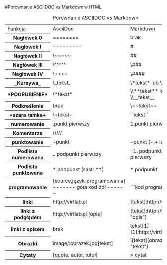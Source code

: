 #Porownanie ASCIIDOC vs Markdown w HTML

<table summary="porownanie_w_HTML">
<caption>Porównanie ASCIIDOC vs Markdown</caption>
<tr><td>Funkcja</td><td>AsciiDoc</td><td>Markdown</td></tr>
<tr><th>Nagłówek 0<td> ========<td> brak 
<tr><th>Nagłówek I<td> ---------<td> # 
<tr><th>Nagłówek II<td> \~~~~~<td> ##
<tr><th>Nagłówek III<td> \^^^^^<td> \###
<tr><th>Nagłówek IV<td> \++++<td> \####
<tr><th>_Kursywa_<td> \_tekst_<td> \*tekst* lub \\_tekst_ 
<tr><th>*POGRUBIENIE* <td> \*tekst*<td>\\**tekst** lub \\__tekst__ 
<tr><th>Podkreślenie<td> brak<td> \~~tekst~~ 
<tr><th>+szara ramka+<td> \+tekst+<td> ``tekst``
<tr><th>numerowanie<td> .punkt pierwszy<td> 1.punkt pierwszy
<tr><th>Komentarze         <td> /////<td> <!-- komentarz -->           
<tr><th>punktowanie<td> -punkt<td> -punkt (-,+ lub *)
<tr><th>Podlista numerowana<td> .. podpunkt pierwszy<td> ··1. podpunkt pierwszy         
<tr><th>Podlista punktowana<td>  * podpunkt (nast: **)<td> * podpunkt                     
<tr><th>programowanie<td> [source,język_programowania] ------- góra kod dół ------<td>  ```kod programu```
<tr><th>linki<td> http://virtlab.pl<td> [tekst]:http://virtlab.pl)
<tr><th>linki z podgłądem<td> http://virtlab.pl [opis]<td> [tekst]:http://virtlab.pl "opis")
<tr><th>linki z opisem<td> brak<td> tekst[1] [1]:http://virtlab.pl 
<tr><th>Obrazki<td> image/:obrazek.jpg[tekst]<td> ![tekst](obrazek.jpg "tekst")  
<tr><th>Cytaty<td> [quote, autor, tutuł]<td> > cytat
</table>